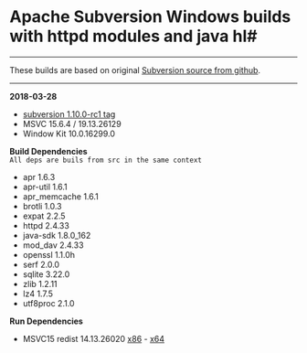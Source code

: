 # Apache Subversion Windows builds with httpd modules and java hl#

----
These builds are based on original [Subversion source from github](https://github.com/apache/subversion).

----
**2018-03-28**

- [subversion 1.10.0-rc1 tag](https://github.com/apache/subversion/tree/1.10.0-rc1)
- MSVC 15.6.4 / 19.13.26129
- Window Kit 10.0.16299.0

**Build Dependencies**  
 ``All deps are buils from src in the same context``

 - apr 1.6.3
 - apr-util 1.6.1
 - apr_memcache 1.6.1
 - brotli 1.0.3
 - expat 2.2.5
 - httpd 2.4.33
 - java-sdk 1.8.0_162
 - mod_dav 2.4.33
 - openssl 1.1.0h
 - serf 2.0.0
 - sqlite 3.22.0
 - zlib 1.2.11
 - lz4 1.7.5
 - utf8proc 2.1.0

**Run Dependencies**

- MSVC15 redist 14.13.26020 [x86](https://aka.ms/vs/15/release/VC_redist.x86.exe) - [x64](https://aka.ms/vs/15/release/VC_redist.x64.exe)
